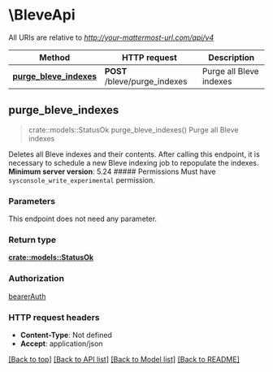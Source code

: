 # \BleveApi

All URIs are relative to *http://your-mattermost-url.com/api/v4*

Method | HTTP request | Description
------------- | ------------- | -------------
[**purge_bleve_indexes**](BleveApi.md#purge_bleve_indexes) | **POST** /bleve/purge_indexes | Purge all Bleve indexes



## purge_bleve_indexes

> crate::models::StatusOk purge_bleve_indexes()
Purge all Bleve indexes

Deletes all Bleve indexes and their contents. After calling this endpoint, it is necessary to schedule a new Bleve indexing job to repopulate the indexes. __Minimum server version__: 5.24 ##### Permissions Must have `sysconsole_write_experimental` permission. 

### Parameters

This endpoint does not need any parameter.

### Return type

[**crate::models::StatusOk**](StatusOK.md)

### Authorization

[bearerAuth](../README.md#bearerAuth)

### HTTP request headers

- **Content-Type**: Not defined
- **Accept**: application/json

[[Back to top]](#) [[Back to API list]](../README.md#documentation-for-api-endpoints) [[Back to Model list]](../README.md#documentation-for-models) [[Back to README]](../README.md)

